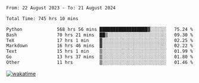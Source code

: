 <!--START_SECTION:waka-->

```txt
From: 22 August 2023 - To: 21 August 2024

Total Time: 745 hrs 10 mins

Python             568 hrs 56 mins ██████████████████▓░░░░░░   75.24 %
Bash               70 hrs 21 mins  ██▒░░░░░░░░░░░░░░░░░░░░░░   09.30 %
TeX                17 hrs 1 min    ▓░░░░░░░░░░░░░░░░░░░░░░░░   02.25 %
Markdown           16 hrs 46 mins  ▓░░░░░░░░░░░░░░░░░░░░░░░░   02.22 %
Text               15 hrs 1 min    ▒░░░░░░░░░░░░░░░░░░░░░░░░   01.99 %
Go                 13 hrs 37 mins  ▒░░░░░░░░░░░░░░░░░░░░░░░░   01.80 %
Other              11 hrs          ▒░░░░░░░░░░░░░░░░░░░░░░░░   01.46 %
```

<!--END_SECTION:waka-->
[![wakatime](https://wakatime.com/badge/user/5f89a63a-5294-4958-ad30-2b3455e63f2a.svg)](https://wakatime.com/@5f89a63a-5294-4958-ad30-2b3455e63f2a)
